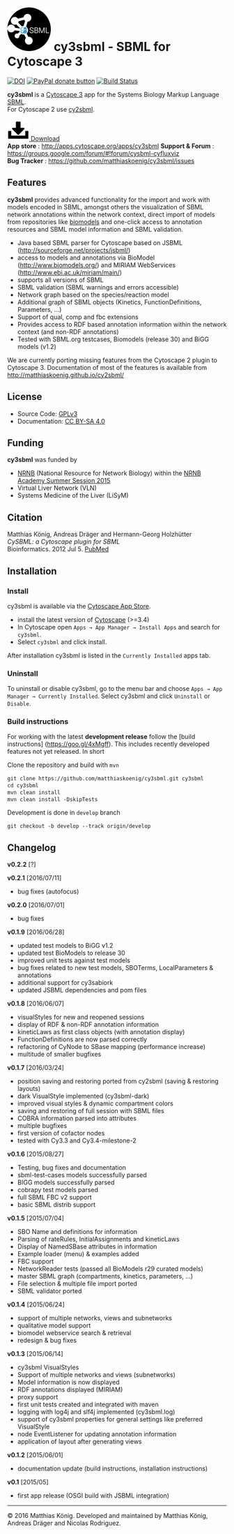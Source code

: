 # ![alt tag](./docs/images/logo100.png) cy3sbml - SBML for Cytoscape 3

[![DOI](https://zenodo.org/badge/5066/matthiaskoenig/cy3sbml.svg)](https://zenodo.org/badge/latestdoi/5066/matthiaskoenig/cy3sbml)
<a href="https://www.paypal.com/cgi-bin/webscr?cmd=_s-xclick&amp;hosted_button_id=RYHNRJFBMWD5N" title="Donate to this project using Paypal"><img src="https://img.shields.io/badge/paypal-donate-yellow.svg" alt="PayPal donate button" /></a>
[![Build Status](https://travis-ci.org/matthiaskoenig/cy3sbml.svg?branch=develop)](https://travis-ci.org/matthiaskoenig/cy3sbml)

**cy3sbml** is a [Cytoscape 3](http://www.cytoscape.org) app for the Systems Biology Markup Language [SBML](http://www.sbml.org).  
For Cytoscape 2 use [cy2sbml](https://github.com/matthiaskoenig/cy2sbml).

[![Download](docs/images/icon-download.png) Download](https://github.com/matthiaskoenig/cy3sbml/releases/latest)  
**App store** : http://apps.cytoscape.org/apps/cy3sbml
**Support & Forum** : https://groups.google.com/forum/#!forum/cysbml-cyfluxviz  
**Bug Tracker** : https://github.com/matthiaskoenig/cy3sbml/issues  

## Features
**cy3sbml** provides advanced functionality for the import and work with models encoded in SBML, amongst others the 
visualization of SBML network annotations within the network context, direct import of models from repositories like [biomodels](http://www.biomodels.org) and one-click access to annotation resources and SBML model information and SBML validation.

* Java based SBML parser for Cytoscape based on JSBML (http://sourceforge.net/projects/jsbml/)
* access to models and annotations via BioModel 
  (http://www.biomodels.org/) and MIRIAM WebServices (http://www.ebi.ac.uk/miriam/main/)
* supports all versions of SBML
* SBML validation (SBML warnings and errors accessible)
* Network graph based on the species/reaction model
* Additional graph of SBML objects (Kinetics, FunctionDefinitions, Parameters, ...)
* Support of qual, comp and fbc extensions
* Provides access to RDF based annotation information within
  the network context (and non-RDF annotations)
* Tested with SBML.org testcases, Biomodels (release 30) and BiGG models (v1.2)

We are currently porting missing features from the Cytoscape 2 plugin to Cytoscape 3. Documentation of most of the features is available from http://matthiaskoenig.github.io/cy2sbml/

## License
* Source Code: [GPLv3](http://opensource.org/licenses/GPL-3.0)
* Documentation: [CC BY-SA 4.0](http://creativecommons.org/licenses/by-sa/4.0/)

## Funding
**cy3sbml** was funded by 
* [NRNB](http://nrnb.org) (National Resource for Network Biology) within the [NRNB Academy Summer Session 2015](http://nrnb.org/gsoc.html)
* Virtual Liver Network (VLN)
* Systems Medicine of the Liver (LiSyM)

## Citation
Matthias König, Andreas Dräger and Hermann-Georg Holzhütter  
*CySBML: a Cytoscape plugin for SBML*  
Bioinformatics. 2012 Jul 5. [PubMed](http://www.ncbi.nlm.nih.gov/pubmed/22772946) 

## Installation
### Install
cy3sbml is available via the [Cytoscape App Store](http://apps.cytoscape.org/apps/cy3sbml).  
* install the latest version of [Cytoscape](http://www.cytoscape.org/) (>=3.4) 
* In Cytoscape open `Apps → App Manager → Install Apps` and search for `cy3sbml`. 
* Select `cy3sbml` and click install.

After installation cy3sbml is listed in the `Currently Installed` apps tab.  

### Uninstall
To uninstall or disable cy3sbml, go to the menu bar and choose `Apps → App Manager → Currently Installed`. Select cy3sbml and click `Uninstall` or `Disable`.

### Build instructions
For working with the latest **development release** follow the [build instructions] (https://goo.gl/4xMgff). This includes recently developed features not yet released. In short

Clone the repository and build with `mvn`
```
git clone https://github.com/matthiaskoenig/cy3sbml.git cy3sbml
cd cy3sbml
mvn clean install
mvn clean install -DskipTests
```
Development is done in `develop` branch
```
git checkout -b develop --track origin/develop
```

## Changelog
**v0.2.2** [?]

**v0.2.1** [2016/07/11]

* bug fixes (autofocus)

**v0.2.0** [2016/07/01]
* bug fixes

**v0.1.9** [2016/06/28]
* updated test models to BiGG v1.2
* updated test BioModels to release 30
* improved unit tests against test models
* bug fixes related to new test models, SBOTerms, LocalParameters & annotations
* additional support for cy3sabiork
* updated JSBML dependencies and pom files

**v0.1.8** [2016/06/07]
* visualStyles for new and reopened sessions
* display of RDF & non-RDF annotation information
* kineticLaws as first class objects (with annotation display)
* FunctionDefinitions are now parsed correctly
* refactoring of CyNode to SBase mapping (performance increase)
* multitude of smaller bugfixes

**v0.1.7** [2016/03/24]
* position saving and restoring ported from cy2sbml (saving & restoring layouts)
* dark VisualStyle implemented (cy3sbml-dark)
* improved visual styles & dynamic compartment colors
* saving and restoring of full session with SBML files
* COBRA information parsed into attributes
* multiple bugfixes
* first version of cofactor nodes
* tested with Cy3.3 and Cy3.4-milestone-2

**v0.1.6** [2015/08/27]
* Testing, bug fixes and documentation
* sbml-test-cases models successfully parsed
* BIGG models successfully parsed
* cobrapy test models parsed
* full SBML FBC v2 support
* basic SBML distrib support

**v0.1.5** [2015/07/04]
* SBO Name and definitions for information
* Parsing of rateRules, InitialAssignments and kineticLaws
* Display of NamedSBase attributes in information
* Example loader (menu) & examples added
* FBC support
* NetworkReader tests (passed all BioModels r29 curated models)
* master SBML graph (compartments, kinetics, parameters, ...)
* File selection & multiple file import ported
* SBML validator ported

**v0.1.4** [2015/06/24]
* support of multiple networks, views and subnetworks
* qualitative model support
* biomodel webservice search & retrieval
* redesign & bug fixes

**v0.1.3** [2015/06/14]
* cy3sbml VisualStyles
* Support of multiple networks and views (subnetworks)
* Model information is now displayed 
* RDF annotations displayed (MIRIAM) 
* proxy support
* first unit tests created and integrated with maven
* logging with log4j and slf4j implemented (cy3sbml.log)
* support of cy3sbml properties for general settings like preferred VisualStyle
* node EventListener for updating annotation information
* application of layout after generating views

**v0.1.2** [2015/06/01]
* documentation update (build instructions, installation instructions)

**v0.1** [2015/05]
* first app release (OSGI build with JSBML integration)


----
&copy; 2016 Matthias König. Developed and maintained by Matthias König, Andreas Dräger and Nicolas Rodriguez.

